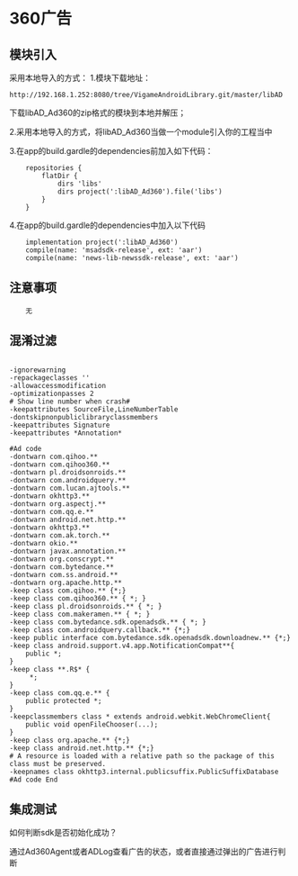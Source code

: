 # 360广告

## 模块引入

采用本地导入的方式：
1.模块下载地址：
```text
http://192.168.1.252:8080/tree/VigameAndroidLibrary.git/master/libAD
```
下载libAD_Ad360的zip格式的模块到本地并解压；

2.采用本地导入的方式，将libAD_Ad360当做一个module引入你的工程当中

3.在app的build.gardle的dependencies前加入如下代码：
```text
    repositories {
        flatDir {
            dirs 'libs'
            dirs project(':libAD_Ad360').file('libs')
        }
    }
```
4.在app的build.gardle的dependencies中加入以下代码
```text
	implementation project(':libAD_Ad360')
    compile(name: 'msadsdk-release', ext: 'aar') 
	compile(name: 'news-lib-newssdk-release', ext: 'aar')
```


## 注意事项

```text
    无 
```

## 混淆过滤

```text

-ignorewarning
-repackageclasses ''
-allowaccessmodification
-optimizationpasses 2
# Show line number when crash#
-keepattributes SourceFile,LineNumberTable
-dontskipnonpubliclibraryclassmembers
-keepattributes Signature
-keepattributes *Annotation*

#Ad code
-dontwarn com.qihoo.**
-dontwarn com.qihoo360.**
-dontwarn pl.droidsonroids.**
-dontwarn com.androidquery.**
-dontwarn com.lucan.ajtools.**
-dontwarn okhttp3.**
-dontwarn org.aspectj.**
-dontwarn com.qq.e.**
-dontwarn android.net.http.**
-dontwarn okhttp3.**
-dontwarn com.ak.torch.**
-dontwarn okio.**
-dontwarn javax.annotation.**
-dontwarn org.conscrypt.**
-dontwarn com.bytedance.**
-dontwarn com.ss.android.**
-dontwarn org.apache.http.**
-keep class com.qihoo.** {*;}
-keep class com.qihoo360.** { *; }
-keep class pl.droidsonroids.** { *; }
-keep class com.makeramen.** { *; }
-keep class com.bytedance.sdk.openadsdk.** { *; }
-keep class com.androidquery.callback.** {*;}
-keep public interface com.bytedance.sdk.openadsdk.downloadnew.** {*;}
-keep class android.support.v4.app.NotificationCompat**{
    public *;
}
-keep class **.R$* {
     *;
}
-keep class com.qq.e.** {
    public protected *;
}
-keepclassmembers class * extends android.webkit.WebChromeClient{
    public void openFileChooser(...);
}
-keep class org.apache.** {*;}
-keep class android.net.http.** {*;}
# A resource is loaded with a relative path so the package of this class must be preserved.
-keepnames class okhttp3.internal.publicsuffix.PublicSuffixDatabase
#Ad code End

```

## 集成测试

如何判断sdk是否初始化成功？

通过Ad360Agent或者ADLog查看广告的状态，或者直接通过弹出的广告进行判断

